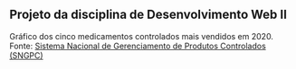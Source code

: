 ## Projeto da disciplina de Desenvolvimento Web II

Gráfico dos cinco medicamentos controlados mais vendidos em 2020.
Fonte: [Sistema Nacional de Gerenciamento de Produtos Controlados (SNGPC)](https://dados.gov.br/dados/conjuntos-dados/venda-de-medicamentos-controlados-e-antimicrobianos---medicamentos-industrializados)
